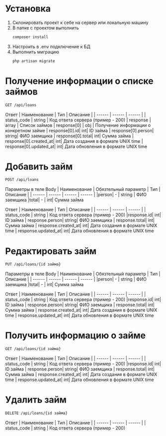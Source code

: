 # Установка
1. Склонировать проект к себе на сервер или локальную машину
2. В папке с проектом выполнить
   ```sh
   composer install
   ```
3. Настроить в .env подключение к БД
4. Выполнить миграцию
    ```sh
    php artisan migrate
    ```

# Получение информации о списке займов
```sh
GET /api/loans
```

Ответ
| Наименование | Тип | Описание |
| ------ | ------ | ------ |
| status_code | string | Код ответа сервера (пример - 200)
| response | array | Список займов
| response[0] | obj | Получение информации о конкретном займе
| response[0].id| int| ID займа
| response[0].person| string| ФИО заемщика
| response[0].total| int| Сумма займа
| response[0].created_at| int| Дата создания в формате UNIX time
| response[0].updated_at| int| Дата обновления в формате UNIX time

# Добавить займ
```sh
POST /api/loans
```

Параметры в теле Body
| Наименование | Обязтельный параметр | Тип | Описание |
| ------ | ------ | ------ | ------ |
|person| - | string | ФИО заемщика
|total| - | int| Сумма займа

Ответ
| Наименование | Тип | Описание |
| ------ | ------ | ------ |
| status_code | string | Код ответа сервера (пример - 200)
|response.id| int| ID займа
| response.person| string| ФИО заемщика
| response.total| int| Сумма займа
| response.created_at| int| Дата создания в формате UNIX time
| response.updated_at| int| Дата обновления в формате UNIX time

# Редактировать займ
```sh
PUT /api/loans/{id займа}
```

Параметры в теле Body
| Наименование | Обязтельный параметр | Тип | Описание |
| ------ | ------ | ------ | ------ |
|person| - | string | ФИО заемщика
|total| - | int| Сумма займа

Ответ
| Наименование | Тип | Описание |
| ------ | ------ | ------ |
| status_code | string | Код ответа сервера (пример - 200)
|response.id| int| ID займа
| response.person| string| ФИО заемщика
| response.total| int| Сумма займа
| response.created_at| int| Дата создания в формате UNIX time
| response.updated_at| int| Дата обновления в формате UNIX time

# Получить информацию о займе
```sh
GET /api/loans/{id займа}
```

Ответ
| Наименование | Тип | Описание |
| ------ | ------ | ------ |
| status_code | string | Код ответа сервера (пример - 200)
|response.id| int| ID займа
| response.person| string| ФИО заемщика
| response.total| int| Сумма займа
| response.created_at| int| Дата создания в формате UNIX time
| response.updated_at| int| Дата обновления в формате UNIX time

# Удалить займ
```sh
DELETE /api/loans/{id займа}
```

Ответ
| Наименование | Тип | Описание |
| ------ | ------ | ------ |
| status_code | string | Код ответа сервера (пример - 200)
